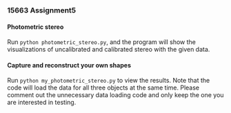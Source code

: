 ### 15663 Assignment5

#### Photometric stereo

Run `python photometric_stereo.py`, and the program will show the visualizations of uncalibrated and calibrated stereo with the given data.

#### Capture and reconstruct your own shapes

Run `python my_photometric_stereo.py` to view the results. Note that the code will load the data for all three objects at the same time. Please comment out the unnecessary data loading code and only keep the one you are interested in testing.